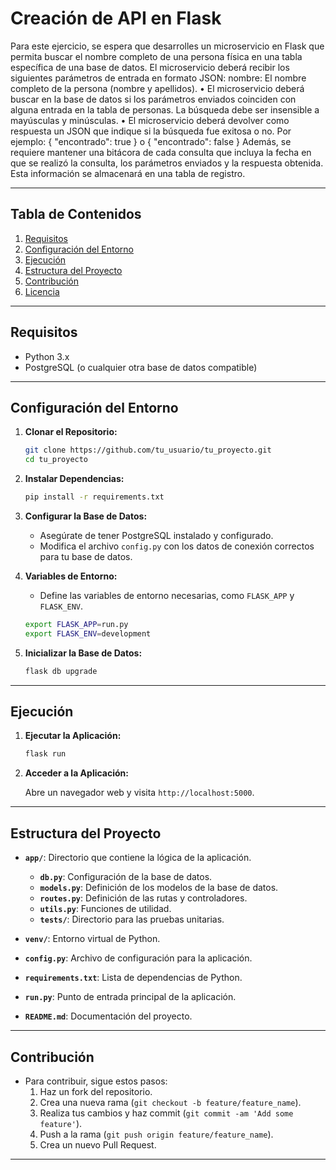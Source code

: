 # Creación de API en Flask

Para este ejercicio, se espera que desarrolles un microservicio en Flask que permita buscar el nombre completo de una persona física en una 
tabla específica de una base de datos. El microservicio deberá recibir los siguientes parámetros de entrada en formato JSON:
 nombre: El nombre completo de la persona (nombre y apellidos).
• El microservicio deberá buscar en la base de datos si los parámetros enviados coinciden con alguna entrada en la tabla de personas. La búsqueda 
debe ser insensible a mayúsculas y minúsculas.
• El microservicio deberá devolver como respuesta un JSON que indique si la búsqueda fue exitosa o no. Por ejemplo:
 {
 "encontrado": true
 }
 o
 {
 "encontrado": false
 }
Además, se requiere mantener una bitácora de cada consulta que incluya la fecha en que se realizó la consulta, los parámetros enviados y la respuesta obtenida. Esta 
información se almacenará en una tabla de registro.

---

## Tabla de Contenidos

1. [Requisitos](#requisitos)
2. [Configuración del Entorno](#configuración-del-entorno)
3. [Ejecución](#ejecución)
4. [Estructura del Proyecto](#estructura-del-proyecto)
5. [Contribución](#contribución)
6. [Licencia](#licencia)

---

## Requisitos

- Python 3.x
- PostgreSQL (o cualquier otra base de datos compatible)

---

## Configuración del Entorno

1. **Clonar el Repositorio:**

   ```bash
   git clone https://github.com/tu_usuario/tu_proyecto.git
   cd tu_proyecto
   ```

2. **Instalar Dependencias:**

   ```bash
   pip install -r requirements.txt
   ```

3. **Configurar la Base de Datos:**

   - Asegúrate de tener PostgreSQL instalado y configurado.
   - Modifica el archivo `config.py` con los datos de conexión correctos para tu base de datos.

4. **Variables de Entorno:**

   - Define las variables de entorno necesarias, como `FLASK_APP` y `FLASK_ENV`.
   
   ```bash
   export FLASK_APP=run.py
   export FLASK_ENV=development
   ```

5. **Inicializar la Base de Datos:**

   ```bash
   flask db upgrade
   ```

---

## Ejecución

1. **Ejecutar la Aplicación:**

   ```bash
   flask run
   ```

2. **Acceder a la Aplicación:**

   Abre un navegador web y visita `http://localhost:5000`.

---

## Estructura del Proyecto

- **`app/`**: Directorio que contiene la lógica de la aplicación.
  - **`db.py`**: Configuración de la base de datos.
  - **`models.py`**: Definición de los modelos de la base de datos.
  - **`routes.py`**: Definición de las rutas y controladores.
  - **`utils.py`**: Funciones de utilidad.
  - **`tests/`**: Directorio para las pruebas unitarias.

- **`venv/`**: Entorno virtual de Python.

- **`config.py`**: Archivo de configuración para la aplicación.

- **`requirements.txt`**: Lista de dependencias de Python.

- **`run.py`**: Punto de entrada principal de la aplicación.

- **`README.md`**: Documentación del proyecto.

---

## Contribución

- Para contribuir, sigue estos pasos:
  1. Haz un fork del repositorio.
  2. Crea una nueva rama (`git checkout -b feature/feature_name`).
  3. Realiza tus cambios y haz commit (`git commit -am 'Add some feature'`).
  4. Push a la rama (`git push origin feature/feature_name`).
  5. Crea un nuevo Pull Request.

---
